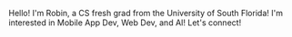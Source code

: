 Hello! I'm Robin, a CS fresh grad from the University of South Florida! I'm interested in Mobile App Dev, Web Dev, and AI! Let's connect!
